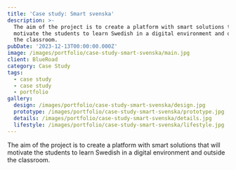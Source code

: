 ```yaml
---
title: 'Case study: Smart svenska'
description: >-
  The aim of the project is to create a platform with smart solutions that will
  motivate the students to learn Swedish in a digital environment and outside
  the classroom.
pubDate: '2023-12-13T00:00:00.000Z'
image: /images/portfolio/case-study-smart-svenska/main.jpg
client: BlueRoad
category: Case Study
tags:
  - case study
  - case study
  - portfolio
gallery:
  design: /images/portfolio/case-study-smart-svenska/design.jpg
  prototype: /images/portfolio/case-study-smart-svenska/prototype.jpg
  details: /images/portfolio/case-study-smart-svenska/details.jpg
  lifestyle: /images/portfolio/case-study-smart-svenska/lifestyle.jpg
---
```


The aim of the project is to create a platform with smart solutions that will motivate the students to learn Swedish in a digital environment and outside the classroom.
